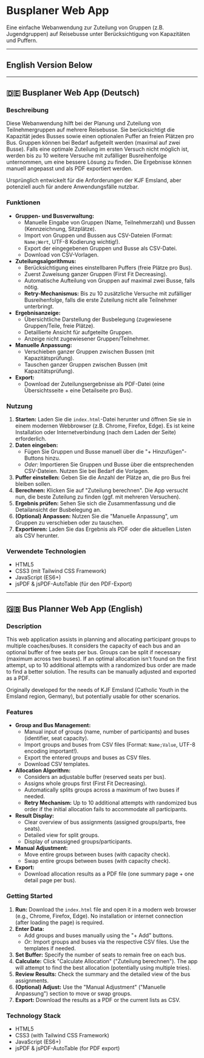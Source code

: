 # Busplaner Web App

Eine einfache Webanwendung zur Zuteilung von Gruppen (z.B. Jugendgruppen) auf Reisebusse unter Berücksichtigung von Kapazitäten und Puffern.

---

## English Version Below

---

## 🇩🇪 Busplaner Web App (Deutsch)

### Beschreibung

Diese Webanwendung hilft bei der Planung und Zuteilung von Teilnehmergruppen auf mehrere Reisebusse. Sie berücksichtigt die Kapazität jedes Busses sowie einen optionalen Puffer an freien Plätzen pro Bus. Gruppen können bei Bedarf aufgeteilt werden (maximal auf zwei Busse). Falls eine optimale Zuteilung im ersten Versuch nicht möglich ist, werden bis zu 10 weitere Versuche mit zufälliger Busreihenfolge unternommen, um eine bessere Lösung zu finden. Die Ergebnisse können manuell angepasst und als PDF exportiert werden.

Ursprünglich entwickelt für die Anforderungen der KJF Emsland, aber potenziell auch für andere Anwendungsfälle nutzbar.

### Funktionen

* **Gruppen- und Busverwaltung:**
    * Manuelle Eingabe von Gruppen (Name, Teilnehmerzahl) und Bussen (Kennzeichnung, Sitzplätze).
    * Import von Gruppen und Bussen aus CSV-Dateien (Format: `Name;Wert`, UTF-8 Kodierung wichtig!).
    * Export der eingegebenen Gruppen und Busse als CSV-Datei.
    * Download von CSV-Vorlagen.
* **Zuteilungsalgorithmus:**
    * Berücksichtigung eines einstellbaren Puffers (freie Plätze pro Bus).
    * Zuerst Zuweisung ganzer Gruppen (First Fit Decreasing).
    * Automatische Aufteilung von Gruppen auf maximal zwei Busse, falls nötig.
    * **Retry-Mechanismus:** Bis zu 10 zusätzliche Versuche mit zufälliger Busreihenfolge, falls die erste Zuteilung nicht alle Teilnehmer unterbringt.
* **Ergebnisanzeige:**
    * Übersichtliche Darstellung der Busbelegung (zugewiesene Gruppen/Teile, freie Plätze).
    * Detaillierte Ansicht für aufgeteilte Gruppen.
    * Anzeige nicht zugewiesener Gruppen/Teilnehmer.
* **Manuelle Anpassung:**
    * Verschieben ganzer Gruppen zwischen Bussen (mit Kapazitätsprüfung).
    * Tauschen ganzer Gruppen zwischen Bussen (mit Kapazitätsprüfung).
* **Export:**
    * Download der Zuteilungsergebnisse als PDF-Datei (eine Übersichtsseite + eine Detailseite pro Bus).

### Nutzung

1.  **Starten:** Laden Sie die `index.html`-Datei herunter und öffnen Sie sie in einem modernen Webbrowser (z.B. Chrome, Firefox, Edge). Es ist keine Installation oder Internetverbindung (nach dem Laden der Seite) erforderlich.
2.  **Daten eingeben:**
    * Fügen Sie Gruppen und Busse manuell über die "+ Hinzufügen"-Buttons hinzu.
    * *Oder:* Importieren Sie Gruppen und Busse über die entsprechenden CSV-Dateien. Nutzen Sie bei Bedarf die Vorlagen.
3.  **Puffer einstellen:** Geben Sie die Anzahl der Plätze an, die pro Bus frei bleiben sollen.
4.  **Berechnen:** Klicken Sie auf "Zuteilung berechnen". Die App versucht nun, die beste Zuteilung zu finden (ggf. mit mehreren Versuchen).
5.  **Ergebnis prüfen:** Sehen Sie sich die Zusammenfassung und die Detailansicht der Busbelegung an.
6.  **(Optional) Anpassen:** Nutzen Sie die "Manuelle Anpassung", um Gruppen zu verschieben oder zu tauschen.
7.  **Exportieren:** Laden Sie das Ergebnis als PDF oder die aktuellen Listen als CSV herunter.

### Verwendete Technologien

* HTML5
* CSS3 (mit Tailwind CSS Framework)
* JavaScript (ES6+)
* jsPDF & jsPDF-AutoTable (für den PDF-Export)

---

## 🇬🇧 Bus Planner Web App (English)

### Description

This web application assists in planning and allocating participant groups to multiple coaches/buses. It considers the capacity of each bus and an optional buffer of free seats per bus. Groups can be split if necessary (maximum across two buses). If an optimal allocation isn't found on the first attempt, up to 10 additional attempts with a randomized bus order are made to find a better solution. The results can be manually adjusted and exported as a PDF.

Originally developed for the needs of KJF Emsland (Catholic Youth in the Emsland region, Germany), but potentially usable for other scenarios.

### Features

* **Group and Bus Management:**
    * Manual input of groups (name, number of participants) and buses (identifier, seat capacity).
    * Import groups and buses from CSV files (Format: `Name;Value`, UTF-8 encoding important!).
    * Export the entered groups and buses as CSV files.
    * Download CSV templates.
* **Allocation Algorithm:**
    * Considers an adjustable buffer (reserved seats per bus).
    * Assigns whole groups first (First Fit Decreasing).
    * Automatically splits groups across a maximum of two buses if needed.
    * **Retry Mechanism:** Up to 10 additional attempts with randomized bus order if the initial allocation fails to accommodate all participants.
* **Result Display:**
    * Clear overview of bus assignments (assigned groups/parts, free seats).
    * Detailed view for split groups.
    * Display of unassigned groups/participants.
* **Manual Adjustment:**
    * Move entire groups between buses (with capacity check).
    * Swap entire groups between buses (with capacity check).
* **Export:**
    * Download allocation results as a PDF file (one summary page + one detail page per bus).

### Getting Started

1.  **Run:** Download the `index.html` file and open it in a modern web browser (e.g., Chrome, Firefox, Edge). No installation or internet connection (after loading the page) is required.
2.  **Enter Data:**
    * Add groups and buses manually using the "+ Add" buttons.
    * *Or:* Import groups and buses via the respective CSV files. Use the templates if needed.
3.  **Set Buffer:** Specify the number of seats to remain free on each bus.
4.  **Calculate:** Click "Calculate Allocation" ("Zuteilung berechnen"). The app will attempt to find the best allocation (potentially using multiple tries).
5.  **Review Results:** Check the summary and the detailed view of the bus assignments.
6.  **(Optional) Adjust:** Use the "Manual Adjustment" ("Manuelle Anpassung") section to move or swap groups.
7.  **Export:** Download the results as a PDF or the current lists as CSV.

### Technology Stack

* HTML5
* CSS3 (with Tailwind CSS Framework)
* JavaScript (ES6+)
* jsPDF & jsPDF-AutoTable (for PDF export)
